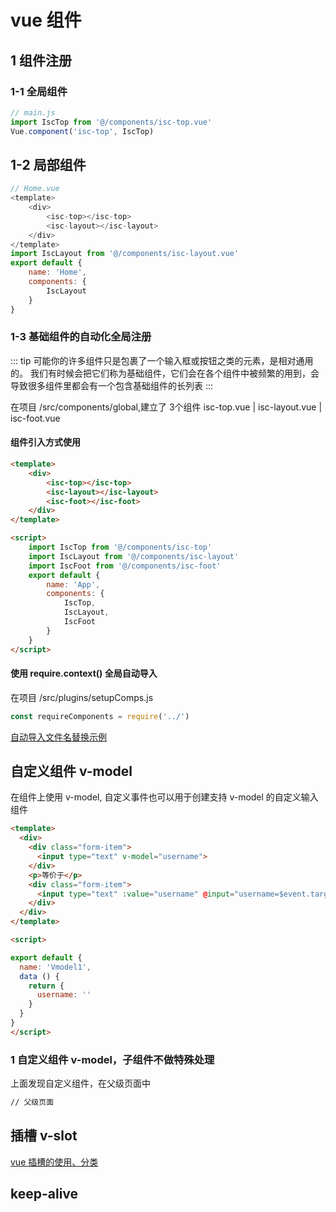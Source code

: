 # vue 组件

## 1 组件注册
### 1-1 全局组件
``` js
// main.js
import IscTop from '@/components/isc-top.vue'
Vue.component('isc-top', IscTop)
```

## 1-2 局部组件
``` js
// Home.vue
<template>
	<div>
		<isc-top></isc-top>
		<isc-layout></isc-layout>	
	</div>
</template>
import IscLayout from '@/components/isc-layout.vue'
export default {
	name: 'Home',
	components: {
		IscLayout
	}
}
```

### 1-3 基础组件的自动化全局注册
::: tip
可能你的许多组件只是包裹了一个输入框或按钮之类的元素，是相对通用的。
我们有时候会把它们称为基础组件，它们会在各个组件中被频繁的用到，会导致很多组件里都会有一个包含基础组件的长列表
:::

在项目 /src/components/global,建立了 3个组件 isc-top.vue | isc-layout.vue | isc-foot.vue

#### 组件引入方式使用
``` html
<template>
	<div>
		<isc-top></isc-top>
		<isc-layout></isc-layout>
		<isc-foot></isc-foot>
	</div>
</template>

<script>
	import IscTop from '@/components/isc-top'
	import IscLayout from '@/components/isc-layout'
	import IscFoot from '@/components/isc-foot'
	export default {
		name: 'App',
		components: {
			IscTop,
			IscLayout,
			IscFoot
		}
	}
</script>
```

#### 使用 require.context() 全局自动导入
在项目 /src/plugins/setupComps.js

``` js
const requireComponents = require('../')
```

[自动导入文件名替换示例](https://github.com/bencodezen/vue-enterprise-boilerplate/blob/main/src/components/_globals.js)


## 自定义组件 v-model

在组件上使用 v-model, 自定义事件也可以用于创建支持 v-model 的自定义输入组件
``` html
<template>
  <div>
    <div class="form-item">
      <input type="text" v-model="username">
    </div>
    <p>等价于</p>
    <div class="form-item">
      <input type="text" :value="username" @input="username=$event.target.value">
    </div>
  </div>
</template>

<script>

export default {
  name: 'Vmodel1',
  data () {
    return {
      username: ''
    }
  }
}
</script>
```
### 1 自定义组件 v-model，子组件不做特殊处理
上面发现自定义组件，在父级页面中
``` html
// 父级页面

```

## 插槽 v-slot
[vue 插槽的使用、分类](https://www.jianshu.com/p/e51c3ea4dcf8)

## keep-alive
[](https://www.jianshu.com/p/d2699f368c07)